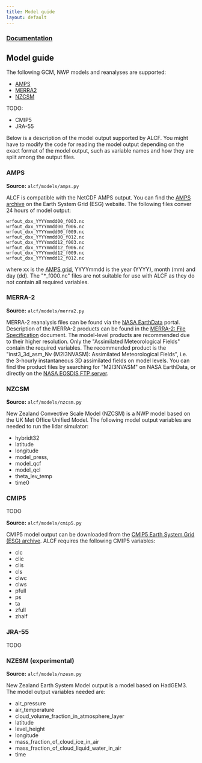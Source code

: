 ```yaml
---
title: Model guide
layout: default
---
```


### [Documentation](/documentation)
## Model guide

The following GCM, NWP models and reanalyses are supported:

- [AMPS](http://www2.mmm.ucar.edu/rt/amps/)
- [MERRA2](https://duckduckgo.com/?q=merra-2&t=ffab&ia=web)
- [NZCSM](https://www.nesi.org.nz/case-studies/improving-new-zealands-weather-forecasting-ability)

TODO:

- CMIP5
- JRA-55

Below is a description of the model output supported by ALCF. You might
have to modify the code for reading the model output depending on the
exact format of the model output, such as variable names and how they are
split among the output files.

### AMPS

**Source:** `alcf/models/amps.py`

ALCF is compatible with the NetCDF AMPS output. You can find the
[AMPS archive](https://www.earthsystemgrid.org/project/amps.html) on the
Earth System Grid (ESG) website. The following files conver 24 hours of model
output:

    wrfout_dxx_YYYYmmdd00_f003.nc
    wrfout_dxx_YYYYmmdd00_f006.nc
    wrfout_dxx_YYYYmmdd00_f009.nc
    wrfout_dxx_YYYYmmdd00_f012.nc
    wrfout_dxx_YYYYmmdd12_f003.nc
    wrfout_dxx_YYYYmmdd12_f006.nc
    wrfout_dxx_YYYYmmdd12_f009.nc
    wrfout_dxx_YYYYmmdd12_f012.nc

where xx is the [AMPS grid](http://www2.mmm.ucar.edu/rt/amps/information/configuration/maps_2017101012/maps.html), YYYYmmdd is the year (YYYY), month (mm) and day (dd). The "*_f000.nc"
files are not suitable for use with ALCF as they do not contain all required
variables.

### MERRA-2

**Source:** `alcf/models/merra2.py`

MERRA-2 reanalysis files can be found via the
[NASA EarthData](https://earthdata.nasa.gov/) portal.
Description of the MERRA-2 products can be found in the [MERRA-2: File Specification](https://gmao.gsfc.nasa.gov/pubs/docs/Bosilovich785.pdf) document. The model-level products are recommended due to
their higher resolution. Only the "Assimilated Meteorological Fields" contain
the required variables. The recommended product is the
"inst3_3d_asm_Nv (M2I3NVASM): Assimilated Meteorological Fields", i.e.
the 3-hourly instantaneous 3D assimilated fields on model levels. You can
find the product files by searching for "M2I3NVASM" on NASA EarthData,
or directly on the [NASA EOSDIS FTP server](https://goldsmr5.gesdisc.eosdis.nasa.gov/data/MERRA2/M2I3NVASM.5.12.4/).

### NZCSM

**Source:** `alcf/models/nzcsm.py`

New Zealand Convective Scale Model (NZCSM) is a NWP model based on the
UK Met Office Unified Model. The following model output variables are needed
to run the lidar simulator:

- hybridt32
- latitude
- longitude
- model_press,
- model_qcf
- model_qcl
- theta_lev_temp
- time0

### CMIP5

TODO

**Source:** `alcf/models/cmip5.py`

CMIP5 model output can be downloaded from the [CMIP5 Earth System Grid (ESG) archive](https://esgf-node.llnl.gov/search/cmip5/). ALCF requires the following CMIP5 variables:

- clc
- clic
- clis
- cls
- clwc
- clws
- pfull
- ps
- ta
- zfull
- zhalf

### JRA-55

TODO

### NZESM (experimental)

**Source:** `alcf/models/nzesm.py`

New Zealand Earth System Model output is a model based on HadGEM3. The
model output variables needed are:

- air_pressure
- air_temperature
- cloud_volume_fraction_in_atmosphere_layer
- latitude
- level_height
- longitude
- mass_fraction_of_cloud_ice_in_air
- mass_fraction_of_cloud_liquid_water_in_air
- time
